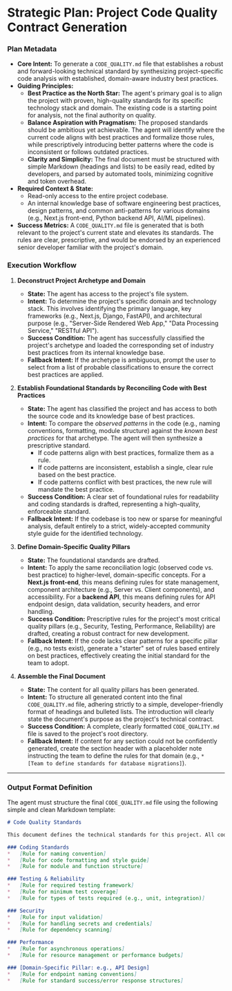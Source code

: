 # Strategic Plan: Project Code Quality Contract Generation

### Plan Metadata

*   **Core Intent:** To generate a `CODE_QUALITY.md` file that establishes a robust and forward-looking technical standard by synthesizing project-specific code analysis with established, domain-aware industry best practices.
*   **Guiding Principles:**
    *   **Best Practice as the North Star:** The agent's primary goal is to align the project with proven, high-quality standards for its specific technology stack and domain. The existing code is a starting point for analysis, not the final authority on quality.
    *   **Balance Aspiration with Pragmatism:** The proposed standards should be ambitious yet achievable. The agent will identify where the current code aligns with best practices and formalize those rules, while prescriptively introducing better patterns where the code is inconsistent or follows outdated practices.
    *   **Clarity and Simplicity:** The final document must be structured with simple Markdown (headings and lists) to be easily read, edited by developers, and parsed by automated tools, minimizing cognitive and token overhead.
*   **Required Context & State:**
    *   Read-only access to the entire project codebase.
    *   An internal knowledge base of software engineering best practices, design patterns, and common anti-patterns for various domains (e.g., Next.js front-end, Python backend API, AI/ML pipelines).
*   **Success Metrics:** A `CODE_QUALITY.md` file is generated that is both relevant to the project's current state and elevates its standards. The rules are clear, prescriptive, and would be endorsed by an experienced senior developer familiar with the project's domain.

### Execution Workflow

1.  **Deconstruct Project Archetype and Domain**
    *   **State:** The agent has access to the project's file system.
    *   **Intent:** To determine the project's specific domain and technology stack. This involves identifying the primary language, key frameworks (e.g., Next.js, Django, FastAPI), and architectural purpose (e.g., "Server-Side Rendered Web App," "Data Processing Service," "RESTful API").
    *   **Success Condition:** The agent has successfully classified the project's archetype and loaded the corresponding set of industry best practices from its internal knowledge base.
    *   **Fallback Intent:** If the archetype is ambiguous, prompt the user to select from a list of probable classifications to ensure the correct best practices are applied.

2.  **Establish Foundational Standards by Reconciling Code with Best Practices**
    *   **State:** The agent has classified the project and has access to both the source code and its knowledge base of best practices.
    *   **Intent:** To compare the *observed patterns* in the code (e.g., naming conventions, formatting, module structure) against the *known best practices* for that archetype. The agent will then synthesize a prescriptive standard.
        *   If code patterns align with best practices, formalize them as a rule.
        *   If code patterns are inconsistent, establish a single, clear rule based on the best practice.
        *   If code patterns conflict with best practices, the new rule will mandate the best practice.
    *   **Success Condition:** A clear set of foundational rules for readability and coding standards is drafted, representing a high-quality, enforceable standard.
    *   **Fallback Intent:** If the codebase is too new or sparse for meaningful analysis, default entirely to a strict, widely-accepted community style guide for the identified technology.

3.  **Define Domain-Specific Quality Pillars**
    *   **State:** The foundational standards are drafted.
    *   **Intent:** To apply the same reconciliation logic (observed code vs. best practice) to higher-level, domain-specific concepts. For a **Next.js front-end**, this means defining rules for state management, component architecture (e.g., Server vs. Client components), and accessibility. For a **backend API**, this means defining rules for API endpoint design, data validation, security headers, and error handling.
    *   **Success Condition:** Prescriptive rules for the project's most critical quality pillars (e.g., Security, Testing, Performance, Reliability) are drafted, creating a robust contract for new development.
    *   **Fallback Intent:** If the code lacks clear patterns for a specific pillar (e.g., no tests exist), generate a "starter" set of rules based entirely on best practices, effectively creating the initial standard for the team to adopt.

4.  **Assemble the Final Document**
    *   **State:** The content for all quality pillars has been generated.
    *   **Intent:** To structure all generated content into the final `CODE_QUALITY.md` file, adhering strictly to a simple, developer-friendly format of headings and bulleted lists. The introduction will clearly state the document's purpose as the project's technical contract.
    *   **Success Condition:** A complete, clearly formatted `CODE_QUALITY.md` file is saved to the project's root directory.
    *   **Fallback Intent:** If content for any section could not be confidently generated, create the section header with a placeholder note instructing the team to define the rules for that domain (e.g., `*   [Team to define standards for database migrations]`).

***

### **Output Format Definition**
The agent must structure the final `CODE_QUALITY.md` file using the following simple and clean Markdown template:

```markdown
# Code Quality Standards

This document defines the technical standards for this project. All code must adhere to these rules to be merged.

### Coding Standards
*   [Rule for naming convention]
*   [Rule for code formatting and style guide]
*   [Rule for module and function structure]

### Testing & Reliability
*   [Rule for required testing framework]
*   [Rule for minimum test coverage]
*   [Rule for types of tests required (e.g., unit, integration)]

### Security
*   [Rule for input validation]
*   [Rule for handling secrets and credentials]
*   [Rule for dependency scanning]

### Performance
*   [Rule for asynchronous operations]
*   [Rule for resource management or performance budgets]

### [Domain-Specific Pillar: e.g., API Design]
*   [Rule for endpoint naming conventions]
*   [Rule for standard success/error response structures]
```